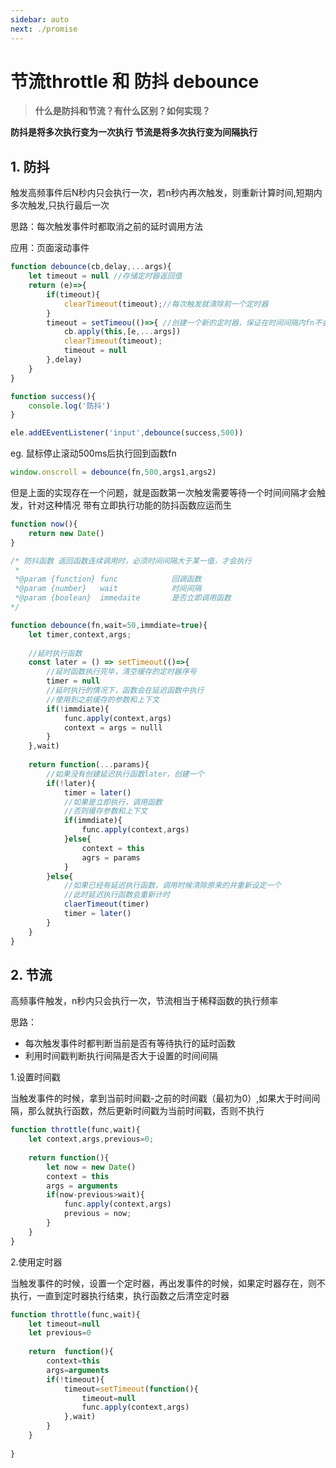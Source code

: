 ```yaml
---
sidebar: auto
next: ./promise
---
```


# 节流throttle 和 防抖 debounce
> **什么是防抖和节流？有什么区别？如何实现？**

**防抖是将多次执行变为一次执行   节流是将多次执行变为间隔执行**

## 1. 防抖

触发高频事件后N秒内只会执行一次，若n秒内再次触发，则重新计算时间,短期内多次触发,只执行最后一次

思路：每次触发事件时都取消之前的延时调用方法

应用：页面滚动事件

```js
function debounce(cb,delay,...args){
    let timeout = null //存储定时器返回值
    return (e)=>{
        if(timeout){
            clearTimeout(timeout);//每次触发就清除前一个定时器
        }
        timeout = setTimeou(()=>{ //创建一个新的定时器，保证在时间间隔内fn不会执行
            cb.apply(this,[e,...args])
            clearTimeout(timeout);
            timeout = null
        },delay)
    }
}

function success(){
    console.log('防抖')
}

ele.addEEventListener('input',debounce(success,500))
```

eg. 鼠标停止滚动500ms后执行回到函数fn

```js
window.onscroll = debounce(fn,500,args1,args2)
```

但是上面的实现存在一个问题，就是函数第一次触发需要等待一个时间间隔才会触发，针对这种情况 带有立即执行功能的防抖函数应运而生

```js
function now(){
    return new Date()
}

/* 防抖函数 返回函数连续调用时，必须时间间隔大于某一值，才会执行
 *
 *@param {function} func            回调函数
 *@param {number}   wait            时间间隔
 *@param {boolean}  immedaite       是否立即调用函数
*/

function debounce(fn,wait=50,immdiate=true){
    let timer,context,args;
    
    //延时执行函数
    const later = () => setTimeout(()=>{
        //延时函数执行完毕，清空缓存的定时器序号
        timer = null
        //延时执行的情况下，函数会在延迟函数中执行
        //使用到之前缓存的参数和上下文
        if(!immdiate){
            func.apply(context,args)
            context = args = nulll
        }
    },wait)
    
    return function(...params){
        //如果没有创建延迟执行函数later，创建一个
        if(!later){
            timer = later()
            //如果是立即执行，调用函数
            //否则缓存参数和上下文
            if(immdiate){
                func.apply(context,args)
            }else{
                context = this
                agrs = params
            }
        }else{
            //如果已经有延迟执行函数，调用时候清除原来的并重新设定一个
            //此时延迟执行函数会重新计时
            claerTimeout(timer)
            timer = later()
        }
    }
}

```

## 2. 节流


高频事件触发，n秒内只会执行一次，节流相当于稀释函数的执行频率

思路：

* 每次触发事件时都判断当前是否有等待执行的延时函数
* 利用时间戳判断执行间隔是否大于设置的时间间隔

1.设置时间戳

当触发事件的时候，拿到当前时间戳-之前的时间戳（最初为0）,如果大于时间间隔，那么就执行函数，然后更新时间戳为当前时间戳，否则不执行
```js
function throttle(func,wait){
    let context,args,previous=0;
    
    return function(){
        let now = new Date()
        context = this
        args = arguments
        if(now-previous>wait){
            func.apply(context,args)
            previous = now;
        }
    }
}

```

2.使用定时器

当触发事件的时候，设置一个定时器，再出发事件的时候，如果定时器存在，则不执行，一直到定时器执行结束，执行函数之后清空定时器

```js
function throttle(func,wait){
    let timeout=null
    let previous=0
    
    return  function(){
        context=this
        args=arguments
        if(!timeout){
            timeout=setTimeout(function(){
                timeout=null
                func.apply(context,args)
            },wait)
        }
    }
    
}
```
